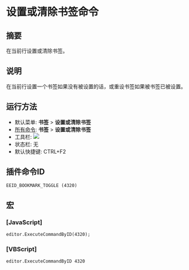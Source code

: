 # 设置或清除书签命令

## 摘要

在当前行设置或清除书签。

## 说明

在当前行设置一个书签如果没有被设置的话，或重设书签如果被书签已被设置。

## 运行方法

- 默认菜单: **书签** \> **设置或清除书签**
- [所有命令](../tools/all_commands): **书签** \> **设置或清除书签**
- 工具栏: ![](../../images/bookmarktoggle..png)
- 状态栏: 无
- 默认快捷键: CTRL+F2

## 插件命令ID

```
EEID_BOOKMARK_TOGGLE (4320)
```

## 宏

### \[JavaScript\]

```
editor.ExecuteCommandByID(4320);
```

### \[VBScript\]

```
editor.ExecuteCommandByID 4320
```
